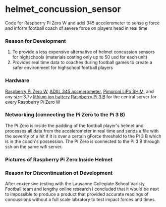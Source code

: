 # helmet_concussion_sensor
Code for Raspberry Pi Zero W and adxl 345 accelerometer to sense g force and inform football coach of severe force on players head in real time

### Reason for Development
1. To provide a less expensive alternative of helmet concussion sensors for highschools (materials costing only up to 50 usd for each unit)
2. Provides real time data to coaches during football games to create a safer environment for highschool football players

### Hardware
[Raspberry Pi Zero W](https://www.adafruit.com/product/3400), [ADXL 345 accelerometer](https://www.adafruit.com/product/1231), [Pimoroni LiPo SHIM](https://www.adafruit.com/product/3196), and any size 3.7v [lithium ion battery](https://www.adafruit.com/?q=lithihium%20ion)
[Raspberry Pi 3 B](https://www.adafruit.com/product/3055) for the central server for every Raspberry Pi Zero W

### Networking (connecting the Pi Zero to the Pi 3 B)
The Pi Zero is inside the padding of the football player's helmet and processes all data from the accelerometer in real time and sends a file with the severity of a hit if it is over a certain gForce threshold to the Pi 3 B which is in the coach's possession. The Pi Zero is connected to the Pi 3 B through ssh on the same wifi server.

### Pictures of Raspberry Pi Zero Inside Helmet


### Reason for Discontinuation of Development
After enxtensive testing with the Lausanne Collegiate School Varisty Football team and lengthy online research I concluded that it would be next to impossible to produce a product that provided accurate readings of concussions without a full scale labratory to test impact forces and times.
